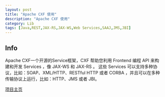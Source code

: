 ```yaml
---
layout: post
title: "Apache CXF 使用"
description: "Apache CXF 使用"
category: Lib
tags: [Java,REST,JAX-RS,JAX-WS,Web Services,SAAJ,JMS,JBI]
---
```



## Info

Apache CXF一个开源的Service框架，CXF 帮助您利用 Frontend 编程 API 来构建和开发 Services ，像 JAX-WS 和 JAX-RS 。
这些 Services 可以支持多种协议，比如：SOAP、XML/HTTP、RESTful HTTP 或者 CORBA ，并且可以在多种传输协议上运行，比如：HTTP、JMS 或者 JBI。


[项目主页](http://cxf.apache.org/)



